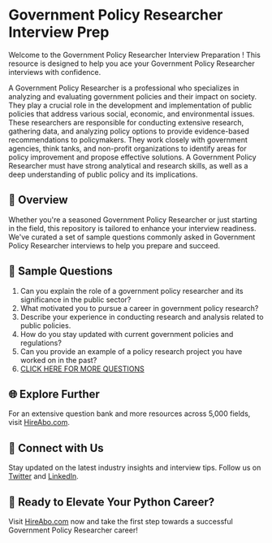 # Government Policy Researcher Interview Prep

Welcome to the Government Policy Researcher Interview Preparation ! This resource is designed to help you ace your Government Policy Researcher interviews with confidence.

A Government Policy Researcher is a professional who specializes in analyzing and evaluating government policies and their impact on society. They play a crucial role in the development and implementation of public policies that address various social, economic, and environmental issues. These researchers are responsible for conducting extensive research, gathering data, and analyzing policy options to provide evidence-based recommendations to policymakers. They work closely with government agencies, think tanks, and non-profit organizations to identify areas for policy improvement and propose effective solutions. A Government Policy Researcher must have strong analytical and research skills, as well as a deep understanding of public policy and its implications.

## 🚀 Overview

Whether you're a seasoned Government Policy Researcher or just starting in the field, this repository is tailored to enhance your interview readiness. We've curated a set of sample questions commonly asked in Government Policy Researcher interviews to help you prepare and succeed.

## 📝 Sample Questions

1. Can you explain the role of a government policy researcher and its significance in the public sector?
2. What motivated you to pursue a career in government policy research?
3. Describe your experience in conducting research and analysis related to public policies.
4. How do you stay updated with current government policies and regulations?
5. Can you provide an example of a policy research project you have worked on in the past?
6. [CLICK HERE FOR MORE QUESTIONS](https://hireabo.com/job/17_2_12/Government%20Policy%20Researcher)

## 🌐 Explore Further

For an extensive question bank and more resources across 5,000 fields, visit [HireAbo.com](https://www.hireabo.com).

## 📱 Connect with Us

Stay updated on the latest industry insights and interview tips. Follow us on [Twitter](https://twitter.com/hireabo) and [LinkedIn](https://www.linkedin.com/in/hire-abo-3609972a8/).

## 🚀 Ready to Elevate Your Python Career?

Visit [HireAbo.com](https://www.hireabo.com) now and take the first step towards a successful Government Policy Researcher career!